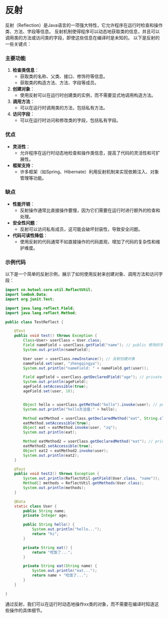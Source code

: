 # 反射

反射（Reflection）是Java语言的一项强大特性，它允许程序在运行时检查和操作类、方法、字段等信息。
反射机制使得程序可以动态地获取类的信息，并且可以调用类的方法或访问类的字段，即使这些信息在编译时是未知的。
以下是反射的一些关键点：

### 主要功能

1. **检查类信息**：
    - 获取类的名称、父类、接口、修饰符等信息。
    - 获取类的构造方法、方法、字段等成员。
2. **创建对象**：
    - 使用反射可以在运行时创建类的实例，而不需要显式地调用构造方法。
3. **调用方法**：
    - 可以在运行时调用类的方法，包括私有方法。
4. **访问字段**：
    - 可以在运行时访问和修改类的字段，包括私有字段。

### 优点

- **灵活性**：
    - 允许程序在运行时动态地检查和操作类信息，提高了代码的灵活性和可扩展性。
- **框架支持**：
    - 许多框架（如Spring、Hibernate）利用反射机制来实现依赖注入、对象管理等功能。

### 缺点

- **性能开销**：
    - 反射操作通常比直接操作要慢，因为它们需要在运行时进行额外的检查和处理。
- **安全性问题**：
    - 反射可以访问私有成员，这可能会破坏封装性，导致安全问题。
- **代码可读性降低**：
    - 使用反射的代码通常不如直接操作的代码直观，增加了代码的复杂性和维护难度。

### 示例代码

以下是一个简单的反射示例，展示了如何使用反射来创建对象、调用方法和访问字段：

```java
import cn.hutool.core.util.ReflectUtil;
import lombok.Data;
import org.junit.Test;

import java.lang.reflect.Field;
import java.lang.reflect.Method;

public class TestReflect {

    @Test
    public void test() throws Exception {
        Class<User> userClass = User.class;
        Field nameField = userClass.getField("name"); // public 修饰的字段
        System.out.println(nameField);

        User user = userClass.newInstance(); // 反射创建对象
        nameField.set(user, "zhengqingya");
        System.out.println("nameField: " + nameField.get(user));

        Field ageField = userClass.getDeclaredField("age"); // private 修饰的字段
        System.out.println(ageField);
        ageField.setAccessible(true);
        ageField.set(user, 18);


        Object hello = userClass.getMethod("hello").invoke(user); // public 方法
        System.out.println("hello方法值:" + hello);

        Method eatMethod = userClass.getDeclaredMethod("eat", String.class); // private 私有方法 -- 有参
        eatMethod.setAccessible(true);
        Object eat = eatMethod.invoke(user, "zq");
        System.out.println(eat);

        Method eatMethod2 = userClass.getDeclaredMethod("eat"); // private 私有方法 -- 无参
        eatMethod2.setAccessible(true);
        Object eat2 = eatMethod2.invoke(user);
        System.out.println(eat2);
    }

    @Test
    public void test2() throws Exception {
        System.out.println(ReflectUtil.getField(User.class, "name"));
        Method[] methods = ReflectUtil.getMethods(User.class);
        System.out.println(methods);
    }

    @Data
    static class User {
        public String name;
        private Integer age;

        public String hello() {
            System.out.println("hello...");
            return "hi";
        }

        private String eat() {
            return "吃饭了...";
        }

        private String eat(String name) {
            System.out.println("eat...");
            return name + "吃饭了...";
        }
    }

}
```

通过反射，我们可以在运行时动态地操作xx类的对象，而不需要在编译时知道这些操作的具体细节。